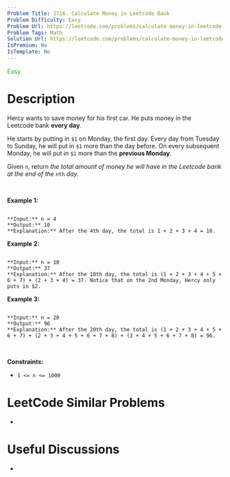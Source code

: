 ```yaml
---
Problem Title: 1716. Calculate Money in Leetcode Bank
Problem Difficulty: Easy
Problem Url: https://leetcode.com/problems/calculate-money-in-leetcode-bank/
Problem Tags: Math
Solution Url: https://leetcode.com/problems/calculate-money-in-leetcode-bank/solution/
IsPremium: No
IsTemplate: No
---
```


<span style="color: rgb(67, 160, 71);">Easy</span>

# Description

Hercy wants to save money for his first car. He puts money in the Leetcode bank **every day**.


He starts by putting in `$1` on Monday, the first day. Every day from Tuesday to Sunday, he will put in `$1` more than the day before. On every subsequent Monday, he will put in `$1` more than the **previous Monday**. 


Given `n`, return *the total amount of money he will have in the Leetcode bank at the end of the* `nth` *day.*


 


**Example 1:**



```

**Input:** n = 4
**Output:** 10
**Explanation:** After the 4th day, the total is 1 + 2 + 3 + 4 = 10.

```

**Example 2:**



```

**Input:** n = 10
**Output:** 37
**Explanation:** After the 10th day, the total is (1 + 2 + 3 + 4 + 5 + 6 + 7) + (2 + 3 + 4) = 37. Notice that on the 2nd Monday, Hercy only puts in $2.

```

**Example 3:**



```

**Input:** n = 20
**Output:** 96
**Explanation:** After the 20th day, the total is (1 + 2 + 3 + 4 + 5 + 6 + 7) + (2 + 3 + 4 + 5 + 6 + 7 + 8) + (3 + 4 + 5 + 6 + 7 + 8) = 96.

```

 


**Constraints:**


* `1 <= n <= 1000`




# LeetCode Similar Problems

- []()

# Useful Discussions

- []()
